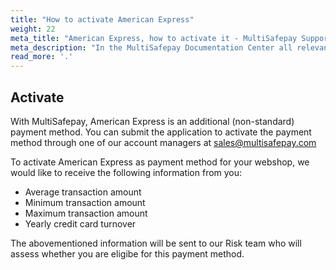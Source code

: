 ```yaml
---
title: "How to activate American Express"
weight: 22
meta_title: "American Express, how to activate it - MultiSafepay Support"
meta_description: "In the MultiSafepay Documentation Center all relevant information regarding our Plugins and API. As well as Support pages for Payment Method, Tools and General Questions. You can also find the contact details of our Support Team and Integration Team."
read_more: '.'
---
```

## Activate

With MultiSafepay, American Express is an additional (non-standard) payment method. You can submit the application to activate the payment method through one of our account managers at <sales@multisafepay.com>

To activate American Express as payment method for your webshop, we would like to receive the following information from you:

* Average transaction amount
* Minimum transaction amount
* Maximum transaction amount
* Yearly credit card turnover

The abovementioned information will be sent to our Risk team who will assess whether you are eligibe for this payment method.
